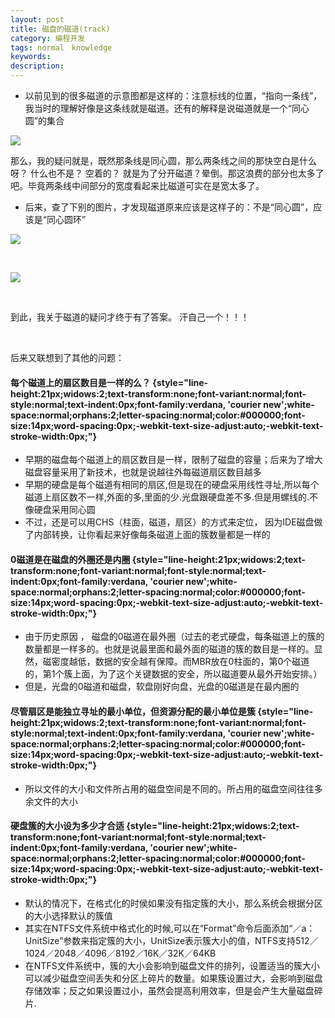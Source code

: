 ```yaml
---
layout: post
title: 磁盘的磁道(track)
category: 编程开发
tags: normal　knowledge
keywords: 
description: 
---
```


-   以前见到的很多磁道的示意图都是这样的：注意标线的位置，“指向一条线”，我当时的理解好像是这条线就是磁道。还有的解释是说磁道就是一个“同心圆”的集合

![](http://p.blog.csdn.net/images/p_blog_csdn_net/badbad_boy/EntryImages/20090701/wrong_track.JPG)

那么，我的疑问就是，既然那条线是同心圆，那么两条线之间的那快空白是什么呀？
什么也不是？ 空着的？
就是为了分开磁道？晕倒。那这浪费的部分也太多了吧。毕竟两条线中间部分的宽度看起来比磁道可实在是宽太多了。

-   后来，查了下别的图片，才发现磁道原来应该是这样子的：不是“同心圆”，应该是“同心圆环”

![](http://p.blog.csdn.net/images/p_blog_csdn_net/badbad_boy/EntryImages/20090701/track_sector2.JPG)

 

![](http://p.blog.csdn.net/images/p_blog_csdn_net/badbad_boy/EntryImages/20090701/track_sector.JPG)

 

到此，我关于磁道的疑问才终于有了答案。 汗自己一个！！！

 

后来又联想到了其他的问题：

####  每个磁道上的扇区数目是一样的么？ {style="line-height:21px;widows:2;text-transform:none;font-variant:normal;font-style:normal;text-indent:0px;font-family:verdana, 'courier new';white-space:normal;orphans:2;letter-spacing:normal;color:#000000;font-size:14px;word-spacing:0px;-webkit-text-size-adjust:auto;-webkit-text-stroke-width:0px;"}

-   早期的磁盘每个磁道上的扇区数目是一样，限制了磁盘的容量；后来为了增大磁盘容量采用了新技术，也就是说越往外每磁道扇区数目越多
-   早期的硬盘是每个磁道有相同的扇区,但是现在的硬盘采用线性寻址,所以每个磁道上扇区数不一样,外面的多,里面的少.光盘跟硬盘差不多.但是用螺线的.不像硬盘采用同心圆
-   不过，还是可以用CHS（柱面，磁道，扇区）的方式来定位，
    因为IDE磁盘做了内部转换，让你看起来好像每条磁道上面的簇数量都是一样的

####  0磁道是在磁盘的外圈还是内圈 {style="line-height:21px;widows:2;text-transform:none;font-variant:normal;font-style:normal;text-indent:0px;font-family:verdana, 'courier new';white-space:normal;orphans:2;letter-spacing:normal;color:#000000;font-size:14px;word-spacing:0px;-webkit-text-size-adjust:auto;-webkit-text-stroke-width:0px;"}

-   由于历史原因 ，
    磁盘的0磁道在最外圈（过去的老式硬盘，每条磁道上的簇的数量都是一样多的。也就是说最里面和最外面的磁道的簇的数目是一样的。显然，磁密度越低，数据的安全越有保障。而MBR放在0柱面的，第0个磁道的，第1个簇上面，为了这个关键数据的安全，所以磁道要从最外开始安排。）
-   但是，光盘的0磁道和磁盘，软盘刚好向盘，光盘的0磁道是在最内圈的

####  尽管扇区是能独立寻址的最小单位，但资源分配的最小单位是簇 {style="line-height:21px;widows:2;text-transform:none;font-variant:normal;font-style:normal;text-indent:0px;font-family:verdana, 'courier new';white-space:normal;orphans:2;letter-spacing:normal;color:#000000;font-size:14px;word-spacing:0px;-webkit-text-size-adjust:auto;-webkit-text-stroke-width:0px;"}

-   所以文件的大小和文件所占用的磁盘空间是不同的。所占用的磁盘空间往往多余文件的大小

####  硬盘簇的大小设为多少才合适 {style="line-height:21px;widows:2;text-transform:none;font-variant:normal;font-style:normal;text-indent:0px;font-family:verdana, 'courier new';white-space:normal;orphans:2;letter-spacing:normal;color:#000000;font-size:14px;word-spacing:0px;-webkit-text-size-adjust:auto;-webkit-text-stroke-width:0px;"}

-   默认的情况下，在格式化的时侯如果没有指定簇的大小，那么系统会根据分区的大小选择默认的簇值
-   其实在NTFS文件系统中格式化的时候,可以在“Format”命令后面添加“／a：UnitSize”参数来指定簇的大小，UnitSize表示簇大小的值，NTFS支持512／1024／2048／4096／8192／16K／32K／64KB
-   在NTFS文件系统中，簇的大小会影响到磁盘文件的排列，设置适当的簇大小可以减少磁盘空间丢失和分区上碎片的数量。如果簇设置过大，会影响到磁盘存储效率；反之如果设置过小，虽然会提高利用效率，但是会产生大量磁盘碎片.







